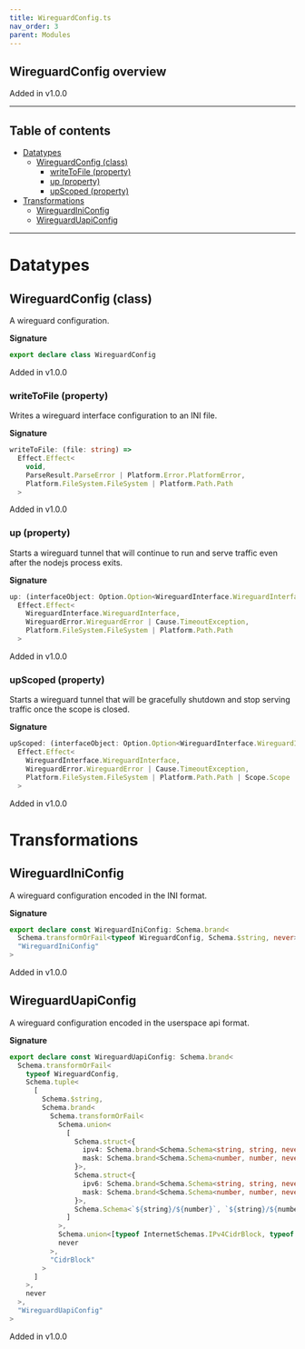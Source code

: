```yaml
---
title: WireguardConfig.ts
nav_order: 3
parent: Modules
---
```


## WireguardConfig overview

Added in v1.0.0

---

<h2 class="text-delta">Table of contents</h2>

- [Datatypes](#datatypes)
  - [WireguardConfig (class)](#wireguardconfig-class)
    - [writeToFile (property)](#writetofile-property)
    - [up (property)](#up-property)
    - [upScoped (property)](#upscoped-property)
- [Transformations](#transformations)
  - [WireguardIniConfig](#wireguardiniconfig)
  - [WireguardUapiConfig](#wireguarduapiconfig)

---

# Datatypes

## WireguardConfig (class)

A wireguard configuration.

**Signature**

```ts
export declare class WireguardConfig
```

Added in v1.0.0

### writeToFile (property)

Writes a wireguard interface configuration to an INI file.

**Signature**

```ts
writeToFile: (file: string) =>
  Effect.Effect<
    void,
    ParseResult.ParseError | Platform.Error.PlatformError,
    Platform.FileSystem.FileSystem | Platform.Path.Path
  >
```

Added in v1.0.0

### up (property)

Starts a wireguard tunnel that will continue to run and serve traffic
even after the nodejs process exits.

**Signature**

```ts
up: (interfaceObject: Option.Option<WireguardInterface.WireguardInterface> | undefined) =>
  Effect.Effect<
    WireguardInterface.WireguardInterface,
    WireguardError.WireguardError | Cause.TimeoutException,
    Platform.FileSystem.FileSystem | Platform.Path.Path
  >
```

Added in v1.0.0

### upScoped (property)

Starts a wireguard tunnel that will be gracefully shutdown and stop
serving traffic once the scope is closed.

**Signature**

```ts
upScoped: (interfaceObject: Option.Option<WireguardInterface.WireguardInterface> | undefined) =>
  Effect.Effect<
    WireguardInterface.WireguardInterface,
    WireguardError.WireguardError | Cause.TimeoutException,
    Platform.FileSystem.FileSystem | Platform.Path.Path | Scope.Scope
  >
```

Added in v1.0.0

# Transformations

## WireguardIniConfig

A wireguard configuration encoded in the INI format.

**Signature**

```ts
export declare const WireguardIniConfig: Schema.brand<
  Schema.transformOrFail<typeof WireguardConfig, Schema.$string, never>,
  "WireguardIniConfig"
>
```

Added in v1.0.0

## WireguardUapiConfig

A wireguard configuration encoded in the userspace api format.

**Signature**

```ts
export declare const WireguardUapiConfig: Schema.brand<
  Schema.transformOrFail<
    typeof WireguardConfig,
    Schema.tuple<
      [
        Schema.$string,
        Schema.brand<
          Schema.transformOrFail<
            Schema.union<
              [
                Schema.struct<{
                  ipv4: Schema.brand<Schema.Schema<string, string, never>, "IPv4">
                  mask: Schema.brand<Schema.Schema<number, number, never>, "IPv4CidrMask">
                }>,
                Schema.struct<{
                  ipv6: Schema.brand<Schema.Schema<string, string, never>, "IPv6">
                  mask: Schema.brand<Schema.Schema<number, number, never>, "IPv6CidrMask">
                }>,
                Schema.Schema<`${string}/${number}`, `${string}/${number}`, never>
              ]
            >,
            Schema.union<[typeof InternetSchemas.IPv4CidrBlock, typeof InternetSchemas.IPv6CidrBlock]>,
            never
          >,
          "CidrBlock"
        >
      ]
    >,
    never
  >,
  "WireguardUapiConfig"
>
```

Added in v1.0.0
